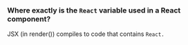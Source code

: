 ### Where exactly is the `React` variable used in a React component?   
JSX (in render()) compiles to code that contains `React.`
